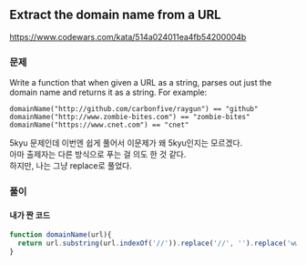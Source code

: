 ## Extract the domain name from a URL
https://www.codewars.com/kata/514a024011ea4fb54200004b

### 문제
Write a function that when given a URL as a string, parses out just the domain name and returns it as a string. For example:
```
domainName("http://github.com/carbonfive/raygun") == "github" 
domainName("http://www.zombie-bites.com") == "zombie-bites"
domainName("https://www.cnet.com") == "cnet"
```

5kyu 문제인데 이번엔 쉽게 풀어서 이문제가 왜 5kyu인지는 모르겠다.  
아마 출제자는 다른 방식으로 푸는 걸 의도 한 것 같다.  
하지만, 나는 그냥 replace로 풀었다.

### 풀이
#### 내가 짠 코드
```javascript
function domainName(url){
  return url.substring(url.indexOf('//')).replace('//', '').replace('www.', '').split('.')[0];
}
```
